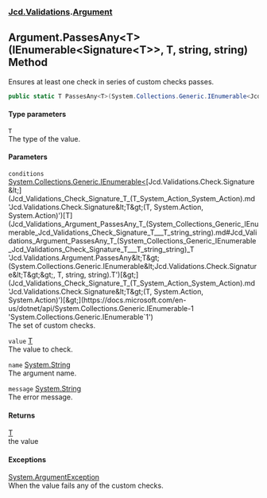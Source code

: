 ### [Jcd.Validations](Jcd_Validations.md 'Jcd.Validations').[Argument](Jcd_Validations_Argument.md 'Jcd.Validations.Argument')
## Argument.PassesAny&lt;T&gt;(IEnumerable&lt;Signature&lt;T&gt;&gt;, T, string, string) Method
Ensures at least one check in series of custom checks passes.  
```csharp
public static T PassesAny<T>(System.Collections.Generic.IEnumerable<Jcd.Validations.Check.Signature<T>> conditions, T value, string name=null, string message=null);
```
#### Type parameters
<a name='Jcd_Validations_Argument_PassesAny_T_(System_Collections_Generic_IEnumerable_Jcd_Validations_Check_Signature_T___T_string_string)_T'></a>
`T`  
The type of the value.
  
#### Parameters
<a name='Jcd_Validations_Argument_PassesAny_T_(System_Collections_Generic_IEnumerable_Jcd_Validations_Check_Signature_T___T_string_string)_conditions'></a>
`conditions` [System.Collections.Generic.IEnumerable&lt;](https://docs.microsoft.com/en-us/dotnet/api/System.Collections.Generic.IEnumerable-1 'System.Collections.Generic.IEnumerable`1')[Jcd.Validations.Check.Signature&lt;](Jcd_Validations_Check_Signature_T_(T_System_Action_System_Action).md 'Jcd.Validations.Check.Signature&lt;T&gt;(T, System.Action, System.Action)')[T](Jcd_Validations_Argument_PassesAny_T_(System_Collections_Generic_IEnumerable_Jcd_Validations_Check_Signature_T___T_string_string).md#Jcd_Validations_Argument_PassesAny_T_(System_Collections_Generic_IEnumerable_Jcd_Validations_Check_Signature_T___T_string_string)_T 'Jcd.Validations.Argument.PassesAny&lt;T&gt;(System.Collections.Generic.IEnumerable&lt;Jcd.Validations.Check.Signature&lt;T&gt;&gt;, T, string, string).T')[&gt;](Jcd_Validations_Check_Signature_T_(T_System_Action_System_Action).md 'Jcd.Validations.Check.Signature&lt;T&gt;(T, System.Action, System.Action)')[&gt;](https://docs.microsoft.com/en-us/dotnet/api/System.Collections.Generic.IEnumerable-1 'System.Collections.Generic.IEnumerable`1')  
The set of custom checks.
  
<a name='Jcd_Validations_Argument_PassesAny_T_(System_Collections_Generic_IEnumerable_Jcd_Validations_Check_Signature_T___T_string_string)_value'></a>
`value` [T](Jcd_Validations_Argument_PassesAny_T_(System_Collections_Generic_IEnumerable_Jcd_Validations_Check_Signature_T___T_string_string).md#Jcd_Validations_Argument_PassesAny_T_(System_Collections_Generic_IEnumerable_Jcd_Validations_Check_Signature_T___T_string_string)_T 'Jcd.Validations.Argument.PassesAny&lt;T&gt;(System.Collections.Generic.IEnumerable&lt;Jcd.Validations.Check.Signature&lt;T&gt;&gt;, T, string, string).T')  
The value to check.
  
<a name='Jcd_Validations_Argument_PassesAny_T_(System_Collections_Generic_IEnumerable_Jcd_Validations_Check_Signature_T___T_string_string)_name'></a>
`name` [System.String](https://docs.microsoft.com/en-us/dotnet/api/System.String 'System.String')  
The argument name.
  
<a name='Jcd_Validations_Argument_PassesAny_T_(System_Collections_Generic_IEnumerable_Jcd_Validations_Check_Signature_T___T_string_string)_message'></a>
`message` [System.String](https://docs.microsoft.com/en-us/dotnet/api/System.String 'System.String')  
The error message.
  
#### Returns
[T](Jcd_Validations_Argument_PassesAny_T_(System_Collections_Generic_IEnumerable_Jcd_Validations_Check_Signature_T___T_string_string).md#Jcd_Validations_Argument_PassesAny_T_(System_Collections_Generic_IEnumerable_Jcd_Validations_Check_Signature_T___T_string_string)_T 'Jcd.Validations.Argument.PassesAny&lt;T&gt;(System.Collections.Generic.IEnumerable&lt;Jcd.Validations.Check.Signature&lt;T&gt;&gt;, T, string, string).T')  
the value
#### Exceptions
[System.ArgumentException](https://docs.microsoft.com/en-us/dotnet/api/System.ArgumentException 'System.ArgumentException')  
When the value fails any of the custom checks.
